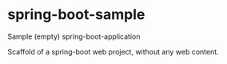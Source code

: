 # spring-boot-sample
Sample (empty) spring-boot-application

Scaffold of a spring-boot web project, without any web content.
